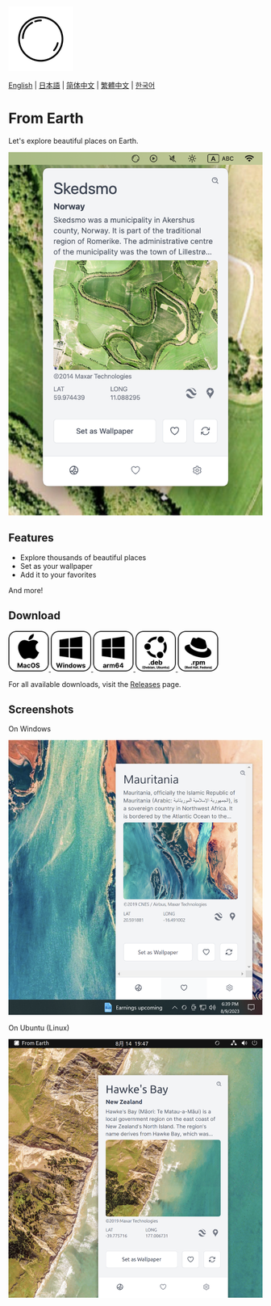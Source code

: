 <img src="./assets/icon.png" alt="logo" width="128">

[English](./README.md) | [日本語](./README.ja.md) | [简体中文](./README.zh-CN.md) | [繁體中文](./README.zh-TW.md) | [한국어](./README.ko.md)

# From Earth

Let's explore beautiful places on Earth.

<img src="./assets/Screenshot 2023-08-14 at 19.30.13.png" width="512">

## Features

- Explore thousands of beautiful places
- Set as your wallpaper
- Add it to your favorites

And more!

## Download

<div>
    <a href="https://github.com/owfdr/from-earth/releases/download/v1.0.0/From.Earth-darwin-universal-1.0.0.zip">
        <img src="assets/macos.svg" alt="MacOS" width="80">
    </a>
    <a href="https://github.com/owfdr/from-earth/releases/download/v1.0.0/x64-From.Earth-1.0.0.Setup.exe.zip">
        <img src="assets/windows.svg" alt="Windows" width="80">
    </a>
    <a href="https://github.com/owfdr/from-earth/releases/download/v1.0.0/arm64-From.Earth-1.0.0.Setup.exe.zip">
        <img src="assets/windows-arm64.svg" alt="Windows arm64" width="80">
    </a>
    <a href="https://github.com/owfdr/from-earth/releases/download/v1.0.0/deb-from-earth-1.0.0.zip">
        <img src="assets/debian.svg" alt="Linux Debian" width="80">
    </a>
    <a href="https://github.com/owfdr/from-earth/releases/download/v1.0.0/rpm-from-earth-1.0.0.zip">
        <img src="assets/red-hat.svg" alt="Linux Red Hat" width="80">
    </a>
</div>

For all available downloads, visit the [Releases](https://github.com/owfdr/from-earth/releases/latest) page.

## Screenshots

On Windows

<img src="./assets/Screenshot 2023-08-09 at 18.39.17.png" width="512">

On Ubuntu (Linux)

<img src="./assets/Screenshot 2023-08-14 at 19.47.17.png" width="512">
